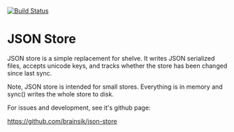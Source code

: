 [![Build Status](https://secure.travis-ci.org/brainsik/json-store.png?branch=master)](https://travis-ci.org/brainsik/json-store)

# JSON Store

JSON store is a simple replacement for shelve. It writes JSON serialized files,
accepts unicode keys, and tracks whether the store has been changed since last
sync.

Note, JSON store is intended for small stores. Everything is in memory and
sync() writes the whole store to disk.

For issues and development, see it's github page:

https://github.com/brainsik/json-store
